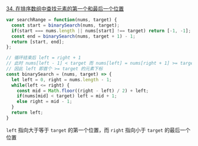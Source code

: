 [34. 在排序数组中查找元素的第一个和最后一个位置](https://leetcode.cn/problems/find-first-and-last-position-of-element-in-sorted-array/description/?envType=study-plan-v2&envId=top-100-liked)

```javascript
var searchRange = function(nums, target) {
  const start = binarySearch(nums, target);
  if(start === nums.length || nums[start] !== target) return [-1, -1];
  const end = binarySearch(nums, target + 1) - 1;
  return [start, end];
};

// 循环结束后 left = right + 1
// 此时 nums[left - 1] < target 而 nums[left] = nums[right + 1] >= target
// 因此 left 即首个 >= target 的元素下标
const binarySearch = (nums, target) => {
  let left = 0, right = nums.length - 1;
  while(left <= right) {
    const mid = Math.floor((right - left) / 2) + left;
    if(nums[mid] < target) left = mid + 1;
    else right = mid - 1;
  }
  return left;
} 
```

`left` 指向大于等于 `target` 的第一个位置，而 `right` 指向小于 `target` 的最后一个位置